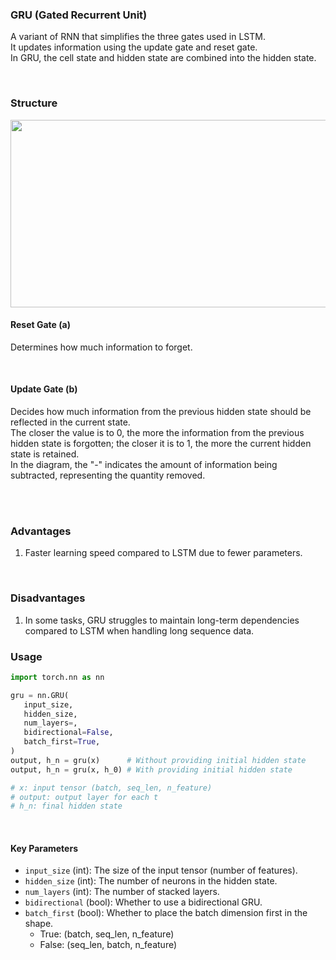 

### GRU (Gated Recurrent Unit)

A variant of RNN that simplifies the three gates used in LSTM. <br>
It updates information using the update gate and reset gate. <br>
In GRU, the cell state and hidden state are combined into the hidden state. <br>

<br>

### Structure

<img src="https://miro.medium.com/v2/resize:fit:720/format:webp/1*-ldMy6GqBy8D25uNKQl2gA.png" width="600" height="300"/>

#### Reset Gate (a)

Determines how much information to forget.

<br>

#### Update Gate (b)

Decides how much information from the previous hidden state should be reflected in the current state. <br>
The closer the value is to 0, the more the information from the previous hidden state is forgotten; the closer it is to 1, the more the current hidden state is retained. <br>
In the diagram, the "-" indicates the amount of information being subtracted, representing the quantity removed.

<br>
<br>

### Advantages

1. Faster learning speed compared to LSTM due to fewer parameters.

<br>

### Disadvantages

1. In some tasks, GRU struggles to maintain long-term dependencies compared to LSTM when handling long sequence data.

### Usage

```python
import torch.nn as nn

gru = nn.GRU(
   input_size,
   hidden_size,
   num_layers=,
   bidirectional=False,
   batch_first=True,
)
output, h_n = gru(x)      # Without providing initial hidden state
output, h_n = gru(x, h_0) # With providing initial hidden state

# x: input tensor (batch, seq_len, n_feature)
# output: output layer for each t
# h_n: final hidden state
```

<br>

#### Key Parameters
- `input_size` (int): The size of the input tensor (number of features).
- `hidden_size` (int): The number of neurons in the hidden state.
- `num_layers` (int): The number of stacked layers.
- `bidirectional` (bool): Whether to use a bidirectional GRU.
- `batch_first` (bool): Whether to place the batch dimension first in the shape.
    - True: (batch, seq_len, n_feature)
    - False: (seq_len, batch, n_feature)

